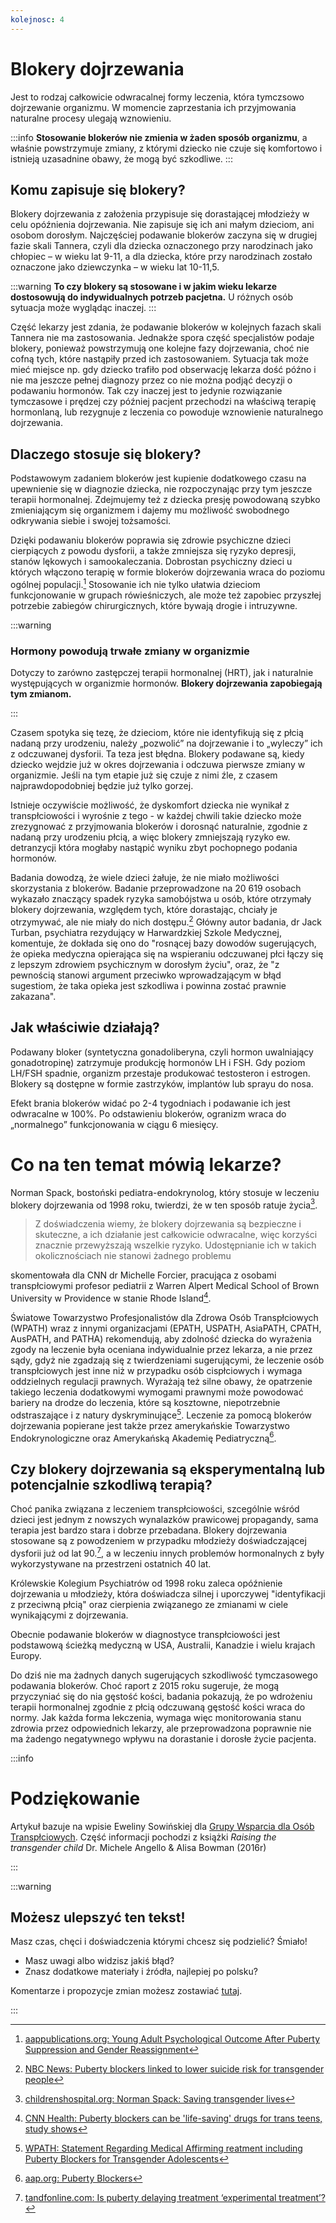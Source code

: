 ```yaml
---
kolejnosc: 4
---
```


# Blokery dojrzewania

Jest to rodzaj całkowicie odwracalnej formy leczenia, która tymczsowo dojrzewanie organizmu. W momencie zaprzestania ich przyjmowania naturalne procesy ulegają wznowieniu.

:::info
**Stosowanie blokerów nie zmienia w żaden sposób organizmu**, a właśnie powstrzymuje zmiany, z którymi dziecko nie czuje się komfortowo i istnieją uzasadnine obawy, że mogą być szkodliwe.
:::

## Komu zapisuje się blokery?

Blokery dojrzewania z założenia przypisuje się dorastającej młodzieży w celu opóźnienia dojrzewania. Nie zapisuje się ich ani małym dzieciom, ani osobom dorosłym. Najczęściej podawanie blokerów zaczyna się w drugiej fazie skali Tannera, czyli dla dziecka oznaczonego przy narodzinach jako chłopiec – w wieku lat 9-11, a dla dziecka, które przy narodzinach zostało oznaczone jako dziewczynka – w wieku lat 10-11,5.

:::warning
**To czy blokery są stosowane i w jakim wieku lekarze dostosowują do indywidualnych potrzeb pacjetna.** U różnych osób sytuacja może wyglądąc inaczej.
:::

Część lekarzy jest zdania, że podawanie blokerów w kolejnych fazach skali Tannera nie ma zastosowania. Jednakże spora część specjalistów podaje blokery, ponieważ powstrzymują one kolejne fazy dojrzewania, choć nie cofną tych, które nastąpiły przed ich zastosowaniem. Sytuacja tak może mieć miejsce np. gdy dziecko trafiło pod obserwację lekarza dość późno i nie ma jeszcze pełnej diagnozy przez co nie można podjąć decyzji o podawaniu hormonów. Tak czy inaczej jest to jedynie rozwiązanie tymczasowe i prędzej czy później pacjent przechodzi na właściwą terapię hormonlaną, lub rezygnuje z leczenia co powoduje wznowienie naturalnego dojrzewania.

## Dlaczego stosuje się blokery?

Podstawowym zadaniem blokerów jest kupienie dodatkowego czasu na upewnienie się w diagnozie dziecka, nie rozpoczynając przy tym jeszcze terapii hormonalnej. Zdejmujemy też z dziecka presję powodowaną szybko zmieniającym się organizmem i dajemy mu możliwość swobodnego odkrywania siebie i swojej tożsamości.

Dzięki podawaniu blokerów poprawia się zdrowie psychiczne dzieci cierpiących z powodu dysforii, a także zmniejsza się ryzyko depresji, stanów lękowych i samookaleczania. Dobrostan psychiczny dzieci u których włączono terapię w formie blokerów dojrzewania wraca do poziomu ogólnej populacji.[^1] Stosowanie ich nie tylko ułatwia dzieciom funkcjonowanie w grupach rówieśniczych, ale może też zapobiec przyszłej potrzebie zabiegów chirurgicznych, które bywają drogie i intruzywne.

:::warning

### Hormony powodują trwałe zmiany w organizmie

Dotyczy to zarówno zastępczej terapii hormonalnej (HRT), jak i naturalnie występujących w organizmie hormonów. **Blokery dojrzewania zapobiegają tym zmianom.**

:::

Czasem spotyka się tezę, że dzieciom, które nie identyfikują się z płcią nadaną przy urodzeniu, należy „pozwolić” na dojrzewanie i to „wyleczy” ich z odczuwanej dysforii. Ta teza jest błędna. Blokery podawane są, kiedy dziecko wejdzie już w okres dojrzewania i odczuwa pierwsze zmiany w organizmie. Jeśli na tym etapie już  się czuje z nimi źle, z czasem najprawdopodobniej będzie już tylko gorzej.

Istnieje oczywiście możliwość, że dyskomfort dziecka nie wynikał z transpłciowości i wyrośnie z tego - w każdej chwili takie dziecko może zrezygnować z przyjmowania blokerów i dorosnąć naturalnie, zgodnie z nadaną przy urodzeniu płcią, a więc blokery zmniejszają ryzyko ew. detranzycji która mogłaby nastąpić wyniku zbyt pochopnego podania hormonów.

Badania dowodzą, że wiele dzieci żałuje, że nie miało możliwości skorzystania z blokerów. Badanie przeprowadzone na 20 619 osobach wykazało znaczący spadek ryzyka samobójstwa u osób, które otrzymały blokery dojrzewania, względem tych, które dorastając, chciały je otrzymywać, ale nie miały do nich dostępu.[^2] Główny autor badania, dr Jack Turban, psychiatra rezydujący w Harwardzkiej Szkole Medycznej, komentuje, że dokłada się ono do "rosnącej bazy dowodów sugerujących, że opieka medyczna opierająca się na wspieraniu odczuwanej płci łączy się z lepszym zdrowiem psychicznym w dorosłym życiu", oraz, że "z pewnością stanowi argument przeciwko wprowadzającym w błąd sugestiom, że taka opieka jest szkodliwa i powinna zostać prawnie zakazana".


## Jak właściwie działają?

Podawany bloker (syntetyczna gonadoliberyna, czyli hormon uwalniający gonadotropinę) zatrzymuje produkcję hormonów LH i FSH. Gdy poziom LH/FSH spadnie, organizm przestaje produkować testosteron i estrogen. Blokery są dostępne w formie zastrzyków, implantów lub sprayu do nosa.

Efekt brania blokerów widać po 2-4 tygodniach i podawanie ich jest odwracalne w 100%. Po odstawieniu blokerów, ogranizm wraca do „normalnego” funkcjonowania w ciągu 6 miesięcy.

# Co na ten temat mówią lekarze?

Norman Spack, bostoński pediatra-endokrynolog, który stosuje w leczeniu blokery dojrzewania od 1998 roku, twierdzi, że w ten sposób ratuje życia[^3].

> Z doświadczenia wiemy, że blokery dojrzewania są bezpieczne i skuteczne, a ich działanie jest całkowicie odwracalne, więc korzyści znacznie przewyższają wszelkie ryzyko. Udostępnianie ich w takich okolicznościach nie stanowi żadnego problemu

skomentowała dla CNN dr Michelle Forcier, pracująca z osobami transpłciowymi profesor pediatrii z Warren Alpert Medical School of Brown University w Providence w stanie Rhode Island[^6].

Światowe Towarzystwo Profesjonalistów dla Zdrowa Osób Transpłciowych (WPATH) wraz z innymi organizacjami (EPATH, USPATH, AsiaPATH, CPATH, AusPATH, and PATHA) rekomendują, aby zdolność dziecka do wyrażenia zgody na leczenie była oceniana indywidualnie przez lekarza, a nie przez sądy, gdyż nie zgadzają się z twierdzeniami sugerującymi, że leczenie osób transpłciowych jest inne niż w przypadku osób cispłciowych i wymaga oddzielnych regulacji prawnych. Wyrażają też silne obawy, że opatrzenie takiego leczenia dodatkowymi wymogami prawnymi może powodować bariery na drodze do leczenia, które są kosztowne, niepotrzebnie odstraszające i z natury dyskryminujące[^4]. Leczenie za pomocą blokerów dojrzewania popierane jest także przez amerykańskie Towarzystwo Endokrynologiczne oraz Amerykańską Akademię Pediatryczną[^5].

## Czy blokery dojrzewania są eksperymentalną lub potencjalnie szkodliwą terapią?

Choć panika związana z leczeniem transpłciowości, szcególnie wśród dzieci jest jednym z nowszych wynalazków prawicowej propagandy, sama terapia jest bardzo stara i dobrze przebadana. Blokery dojrzewania stosowane są z powodzeniem w przypadku młodzieży doświadczającej dysforii już od lat 90.[^7], a w leczeniu innych problemów hormonalnych z były wykorzystywane na przestrzeni ostatnich 40 lat.

Królewskie Kolegium Psychiatrów od 1998 roku zaleca opóźnienie dojrzewania u młodzieży, która doświadcza silnej i uporczywej "identyfikacji z przeciwną płcią" oraz cierpienia związanego ze zmianami w ciele wynikającymi z dojrzewania.

Obecnie podawanie blokerów w diagnostyce transpłciowości jest podstawową ścieżką medyczną w USA, Australii, Kanadzie i wielu krajach Europy.

Do dziś nie ma żadnych danych sugerujących szkodliwość tymczasowego podawania blokerów. Choć raport z 2015 roku sugeruje, że mogą przyczyniać się do nia gęstość kości, badania pokazują, że po wdrożeniu terapii hormonalnej zgodnie z płcią odczuwaną gęstość kości wraca do normy. Jak każda forma lekczenia, wymaga więc monitorowania stanu zdrowia przez odpowiednich lekarzy, ale przeprowadzona poprawnie nie ma żadengo negatywnego wpływu na dorastanie i dorosłe życie pacjenta.


:::info
# Podziękowanie

Artykuł bazuje na wpisie Eweliny Sowińskiej dla [Grupy Wsparcia dla Osób Transpłciowych](https://www.facebook.com/groups/1429825323924186/). Część informacji pochodzi z książki *Raising the transgender child* Dr. Michele Angello & Alisa Bowman (2016r)

:::

:::warning

## Możesz ulepszyć ten tekst!

Masz czas, chęci i doświadczenia którymi chcesz się podzielić? Śmiało!

* Masz uwagi albo widzisz jakiś błąd?
* Znasz dodatkowe materiały i źródła, najlepiej po polsku?

Komentarze i propozycje zmian możesz zostawiać [tutaj](https://hackmd.io/@tranzycja/BkKaZyFmu).

:::

[^1]: [aappublications.org: Young Adult Psychological Outcome After Puberty Suppression and Gender Reassignment](https://pediatrics.aappublications.org/content/134/4/696)
[^2]: [NBC News: Puberty blockers linked to lower suicide risk for transgender people](https://www.nbcnews.com/feature/nbc-out/puberty-blockers-linked-lower-suicide-risk-transgender-people-n1122101)
[^3]: [childrenshospital.org: Norman Spack: Saving transgender lives](https://thriving.childrenshospital.org/norman-spack-saving-transgender-lives/)
[^4]: [WPATH: Statement Regarding Medical Affirming reatment including Puberty Blockers for Transgender Adolescents](https://www.wpath.org/media/cms/Documents/Public%20Policies/2020/FINAL%20Statement%20Regarding%20Informed%20Consent%20Court%20Case_Dec%2016%202020.docx.pdf?_t=1608225376)
[^5]: [aap.org: Puberty Blockers](https://www.aap.org/en-us/Documents/solgbt_resource_transgenderchildren.pdf)
[^6]: [CNN Health: Puberty blockers can be 'life-saving' drugs for trans teens, study shows](https://edition.cnn.com/2020/01/23/health/transgender-puberty-blockers-suicide-study/index.html)
[^7]: [tandfonline.com: Is puberty delaying treatment ‘experimental treatment’?](https://www.tandfonline.com/doi/full/10.1080/26895269.2020.1747768)
[^8]: [mayoclinic.org: Pubertal blockers for transgender and gender diverse youth](https://www.mayoclinic.org/diseases-conditions/gender-dysphoria/in-depth/pubertal-blockers/art-20459075)
